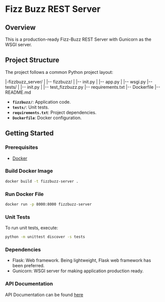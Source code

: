 # Fizz Buzz REST Server

## Overview
This is a production-ready Fizz-Buzz REST Server with Gunicorn as the WSGI server.

## Project Structure
The project follows a common Python project layout:

|-fizzbuzz_server/
| |-- fizzbuzz/
| |-- init.py
| |-- app.py
| |-- wsgi.py
|-- tests/
| |-- init.py
| |-- test_fizzbuzz.py
|-- requirements.txt
|-- Dockerfile
|-- README.md


- **`fizzbuzz/`**: Application code.
- **`tests/`**: Unit tests.
- **`requirements.txt`**: Project dependencies.
- **`Dockerfile`**: Docker configuration.

## Getting Started

### Prerequisites
- [Docker](https://www.docker.com/)

### Build Docker Image
```bash
docker build -t fizzbuzz-server .
```

### Run Docker File
```bash
docker run -p 8000:8000 fizzbuzz-server
```

### Unit Tests
To run unit tests, execute:

```bash
python -m unittest discover -s tests
```

### Dependencies
- Flask: Web framework. Being lightweight, Flask web framework has been preferred.
- Gunicorn: WSGI server for making application production ready.

### API Documentation

API Documentation can be found [here](https://github.com/rg149/fizzbuzz/blob/main/API%20Guide.md)

